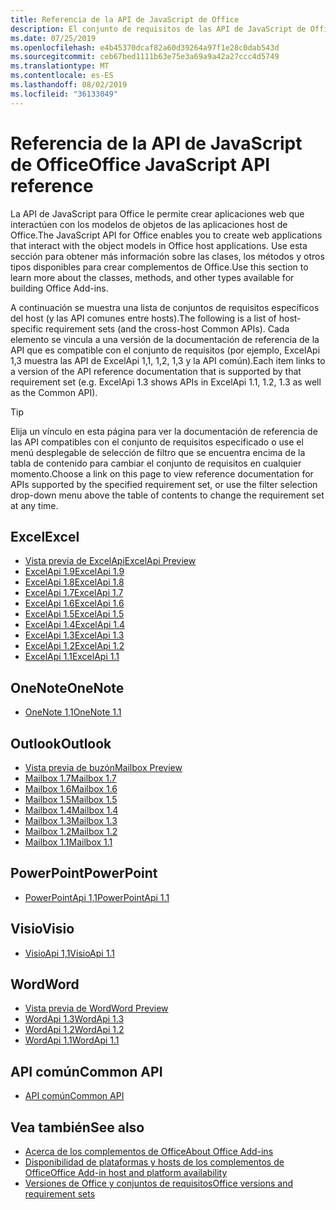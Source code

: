 ```yaml
---
title: Referencia de la API de JavaScript de Office
description: El conjunto de requisitos de las API de JavaScript de Office por host
ms.date: 07/25/2019
ms.openlocfilehash: e4b45370dcaf82a60d39264a97f1e28c0dab543d
ms.sourcegitcommit: ceb67bed1111b63e75e3a69a9a42a27ccc4d5749
ms.translationtype: MT
ms.contentlocale: es-ES
ms.lasthandoff: 08/02/2019
ms.locfileid: "36133049"
---
```

# <a name="office-javascript-api-reference"></a><span data-ttu-id="5b5de-103">Referencia de la API de JavaScript de Office</span><span class="sxs-lookup"><span data-stu-id="5b5de-103">Office JavaScript API reference</span></span>

<span data-ttu-id="5b5de-104">La API de JavaScript para Office le permite crear aplicaciones web que interactúen con los modelos de objetos de las aplicaciones host de Office.</span><span class="sxs-lookup"><span data-stu-id="5b5de-104">The JavaScript API for Office enables you to create web applications that interact with the object models in Office host applications.</span></span> <span data-ttu-id="5b5de-105">Use esta sección para obtener más información sobre las clases, los métodos y otros tipos disponibles para crear complementos de Office.</span><span class="sxs-lookup"><span data-stu-id="5b5de-105">Use this section to learn more about the classes, methods, and other types available for building Office Add-ins.</span></span>

<span data-ttu-id="5b5de-106">A continuación se muestra una lista de conjuntos de requisitos específicos del host (y las API comunes entre hosts).</span><span class="sxs-lookup"><span data-stu-id="5b5de-106">The following is a list of host-specific requirement sets (and the cross-host Common APIs).</span></span> <span data-ttu-id="5b5de-107">Cada elemento se vincula a una versión de la documentación de referencia de la API que es compatible con el conjunto de requisitos (por ejemplo, ExcelApi 1,3 muestra las API de ExcelApi 1,1, 1,2, 1,3 y la API común).</span><span class="sxs-lookup"><span data-stu-id="5b5de-107">Each item links to a version of the API reference documentation that is supported by that requirement set (e.g. ExcelApi 1.3 shows APIs in ExcelApi 1.1, 1.2, 1.3 as well as the Common API).</span></span>

> [!TIP]
> <span data-ttu-id="5b5de-108">Elija un vínculo en esta página para ver la documentación de referencia de las API compatibles con el conjunto de requisitos especificado o use el menú desplegable de selección de filtro que se encuentra encima de la tabla de contenido para cambiar el conjunto de requisitos en cualquier momento.</span><span class="sxs-lookup"><span data-stu-id="5b5de-108">Choose a link on this page to view reference documentation for APIs supported by the specified requirement set, or use the filter selection drop-down menu above the table of contents to change the requirement set at any time.</span></span>

## <a name="excel"></a><span data-ttu-id="5b5de-109">Excel</span><span class="sxs-lookup"><span data-stu-id="5b5de-109">Excel</span></span>

- [<span data-ttu-id="5b5de-110">Vista previa de ExcelApi</span><span class="sxs-lookup"><span data-stu-id="5b5de-110">ExcelApi Preview</span></span>](/javascript/api/excel?view=excel-js-preview)
- [<span data-ttu-id="5b5de-111">ExcelApi 1.9</span><span class="sxs-lookup"><span data-stu-id="5b5de-111">ExcelApi 1.9</span></span>](/javascript/api/excel?view=excel-js-1.9)
- [<span data-ttu-id="5b5de-112">ExcelApi 1.8</span><span class="sxs-lookup"><span data-stu-id="5b5de-112">ExcelApi 1.8</span></span>](/javascript/api/excel?view=excel-js-1.8)
- [<span data-ttu-id="5b5de-113">ExcelApi 1.7</span><span class="sxs-lookup"><span data-stu-id="5b5de-113">ExcelApi 1.7</span></span>](/javascript/api/excel?view=excel-js-1.7)
- [<span data-ttu-id="5b5de-114">ExcelApi 1.6</span><span class="sxs-lookup"><span data-stu-id="5b5de-114">ExcelApi 1.6</span></span>](/javascript/api/excel?view=excel-js-1.6)
- [<span data-ttu-id="5b5de-115">ExcelApi 1.5</span><span class="sxs-lookup"><span data-stu-id="5b5de-115">ExcelApi 1.5</span></span>](/javascript/api/excel?view=excel-js-1.5)
- [<span data-ttu-id="5b5de-116">ExcelApi 1.4</span><span class="sxs-lookup"><span data-stu-id="5b5de-116">ExcelApi 1.4</span></span>](/javascript/api/excel?view=excel-js-1.4)
- [<span data-ttu-id="5b5de-117">ExcelApi 1.3</span><span class="sxs-lookup"><span data-stu-id="5b5de-117">ExcelApi 1.3</span></span>](/javascript/api/excel?view=excel-js-1.3)
- [<span data-ttu-id="5b5de-118">ExcelApi 1.2</span><span class="sxs-lookup"><span data-stu-id="5b5de-118">ExcelApi 1.2</span></span>](/javascript/api/excel?view=excel-js-1.2)
- [<span data-ttu-id="5b5de-119">ExcelApi 1.1</span><span class="sxs-lookup"><span data-stu-id="5b5de-119">ExcelApi 1.1</span></span>](/javascript/api/excel?view=excel-js-1.1)

## <a name="onenote"></a><span data-ttu-id="5b5de-120">OneNote</span><span class="sxs-lookup"><span data-stu-id="5b5de-120">OneNote</span></span>

- [<span data-ttu-id="5b5de-121">OneNote 1,1</span><span class="sxs-lookup"><span data-stu-id="5b5de-121">OneNote 1.1</span></span>](/javascript/api/onenote?view=onenote-js-1.1)

## <a name="outlook"></a><span data-ttu-id="5b5de-122">Outlook</span><span class="sxs-lookup"><span data-stu-id="5b5de-122">Outlook</span></span>

- [<span data-ttu-id="5b5de-123">Vista previa de buzón</span><span class="sxs-lookup"><span data-stu-id="5b5de-123">Mailbox Preview</span></span>](/javascript/api/outlook?view=outlook-js-preview)
- [<span data-ttu-id="5b5de-124">Mailbox 1.7</span><span class="sxs-lookup"><span data-stu-id="5b5de-124">Mailbox 1.7</span></span>](/javascript/api/outlook?view=outlook-js-1.7)
- [<span data-ttu-id="5b5de-125">Mailbox 1.6</span><span class="sxs-lookup"><span data-stu-id="5b5de-125">Mailbox 1.6</span></span>](/javascript/api/outlook?view=outlook-js-1.6)
- [<span data-ttu-id="5b5de-126">Mailbox 1.5</span><span class="sxs-lookup"><span data-stu-id="5b5de-126">Mailbox 1.5</span></span>](/javascript/api/outlook?view=outlook-js-1.5)
- [<span data-ttu-id="5b5de-127">Mailbox 1.4</span><span class="sxs-lookup"><span data-stu-id="5b5de-127">Mailbox 1.4</span></span>](/javascript/api/outlook?view=outlook-js-1.4)
- [<span data-ttu-id="5b5de-128">Mailbox 1.3</span><span class="sxs-lookup"><span data-stu-id="5b5de-128">Mailbox 1.3</span></span>](/javascript/api/outlook?view=outlook-js-1.3)
- [<span data-ttu-id="5b5de-129">Mailbox 1.2</span><span class="sxs-lookup"><span data-stu-id="5b5de-129">Mailbox 1.2</span></span>](/javascript/api/outlook?view=outlook-js-1.2)
- [<span data-ttu-id="5b5de-130">Mailbox 1.1</span><span class="sxs-lookup"><span data-stu-id="5b5de-130">Mailbox 1.1</span></span>](/javascript/api/outlook?view=outlook-js-1.1)

## <a name="powerpoint"></a><span data-ttu-id="5b5de-131">PowerPoint</span><span class="sxs-lookup"><span data-stu-id="5b5de-131">PowerPoint</span></span>

- [<span data-ttu-id="5b5de-132">PowerPointApi 1,1</span><span class="sxs-lookup"><span data-stu-id="5b5de-132">PowerPointApi 1.1</span></span>](/javascript/api/powerpoint?view=powerpoint-js-1.1)

## <a name="visio"></a><span data-ttu-id="5b5de-133">Visio</span><span class="sxs-lookup"><span data-stu-id="5b5de-133">Visio</span></span>

- [<span data-ttu-id="5b5de-134">VisioApi 1,1</span><span class="sxs-lookup"><span data-stu-id="5b5de-134">VisioApi 1.1</span></span>](/javascript/api/visio?view=visio-js-1.1)

## <a name="word"></a><span data-ttu-id="5b5de-135">Word</span><span class="sxs-lookup"><span data-stu-id="5b5de-135">Word</span></span>

- [<span data-ttu-id="5b5de-136">Vista previa de Word</span><span class="sxs-lookup"><span data-stu-id="5b5de-136">Word Preview</span></span>](/javascript/api/word?view=word-js-preview)
- [<span data-ttu-id="5b5de-137">WordApi 1.3</span><span class="sxs-lookup"><span data-stu-id="5b5de-137">WordApi 1.3</span></span>](/javascript/api/word?view=word-js-1.3)
- [<span data-ttu-id="5b5de-138">WordApi 1.2</span><span class="sxs-lookup"><span data-stu-id="5b5de-138">WordApi 1.2</span></span>](/javascript/api/word?view=word-js-1.2)
- [<span data-ttu-id="5b5de-139">WordApi 1.1</span><span class="sxs-lookup"><span data-stu-id="5b5de-139">WordApi 1.1</span></span>](/javascript/api/word?view=word-js-1.1)

## <a name="common-api"></a><span data-ttu-id="5b5de-140">API común</span><span class="sxs-lookup"><span data-stu-id="5b5de-140">Common API</span></span>

- [<span data-ttu-id="5b5de-141">API común</span><span class="sxs-lookup"><span data-stu-id="5b5de-141">Common API</span></span>](/javascript/api/office?view=common-js)

## <a name="see-also"></a><span data-ttu-id="5b5de-142">Vea también</span><span class="sxs-lookup"><span data-stu-id="5b5de-142">See also</span></span>

- [<span data-ttu-id="5b5de-143">Acerca de los complementos de Office</span><span class="sxs-lookup"><span data-stu-id="5b5de-143">About Office Add-ins</span></span>](/office/dev/add-ins/overview)
- [<span data-ttu-id="5b5de-144">Disponibilidad de plataformas y hosts de los complementos de Office</span><span class="sxs-lookup"><span data-stu-id="5b5de-144">Office Add-in host and platform availability</span></span>](/office/dev/add-ins/overview/office-add-in-availability)
- [<span data-ttu-id="5b5de-145">Versiones de Office y conjuntos de requisitos</span><span class="sxs-lookup"><span data-stu-id="5b5de-145">Office versions and requirement sets</span></span>](/office/dev/add-ins/develop/office-versions-and-requirement-sets)
